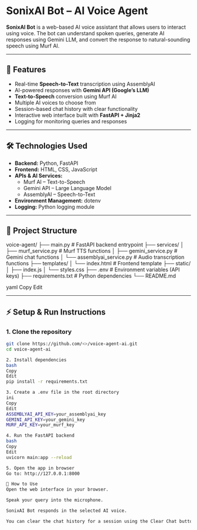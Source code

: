 # SonixAI Bot – AI Voice Agent

**SonixAI Bot** is a web-based AI voice assistant that allows users to interact using voice. The bot can understand spoken queries, generate AI responses using Gemini LLM, and convert the response to natural-sounding speech using Murf AI.

---

## 🚀 Features
- Real-time **Speech-to-Text** transcription using AssemblyAI  
- AI-powered responses with **Gemini API (Google’s LLM)**  
- **Text-to-Speech** conversion using Murf AI  
- Multiple AI voices to choose from  
- Session-based chat history with clear functionality  
- Interactive web interface built with **FastAPI + Jinja2**  
- Logging for monitoring queries and responses  

---

## 🛠️ Technologies Used
- **Backend:** Python, FastAPI  
- **Frontend:** HTML, CSS, JavaScript  
- **APIs & AI Services:**  
  - Murf AI – Text-to-Speech  
  - Gemini API – Large Language Model  
  - AssemblyAI – Speech-to-Text  
- **Environment Management:** dotenv  
- **Logging:** Python logging module  

---

## 📂 Project Structure
voice-agent/
├── main.py # FastAPI backend entrypoint
├── services/
│ ├── murf_service.py # Murf TTS functions
│ ├── gemini_service.py # Gemini chat functions
│ └── assemblyai_service.py # Audio transcription functions
├── templates/
│ └── index.html # Frontend template
├── static/
│ ├── index.js
│ └── styles.css
├── .env # Environment variables (API keys)
├── requirements.txt # Python dependencies
└── README.md

yaml
Copy
Edit

---

## ⚡ Setup & Run Instructions

### 1. Clone the repository
```bash
git clone https://github.com/<>/voice-agent-ai.git
cd voice-agent-ai

2. Install dependencies
bash
Copy
Edit
pip install -r requirements.txt

3. Create a .env file in the root directory
ini
Copy
Edit
ASSEMBLYAI_API_KEY=your_assemblyai_key
GEMINI_API_KEY=your_gemini_key
MURF_API_KEY=your_murf_key

4. Run the FastAPI backend
bash
Copy
Edit
uvicorn main:app --reload

5. Open the app in browser
Go to: http://127.0.0.1:8000

📝 How to Use
Open the web interface in your browser.

Speak your query into the microphone.

SonixAI Bot responds in the selected AI voice.

You can clear the chat history for a session using the Clear Chat button.